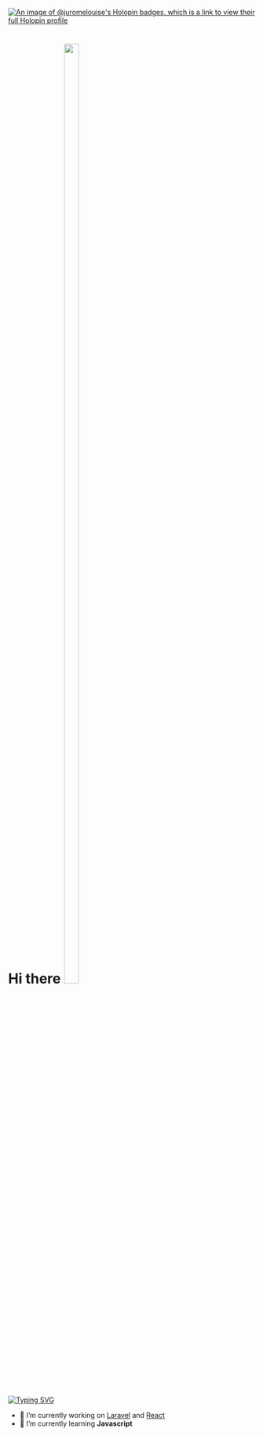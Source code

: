 [![An image of @juromelouise's Holopin badges, which is a link to view their full Holopin profile](https://holopin.me/juromelouise)](https://holopin.io/@juromelouise)
<h1> Hi there <img src="https://emojis.slackmojis.com/emojis/images/1643514974/10003/catjam.gif?1643514974" width="30" height="70%"></h1>

<!--
**Juromelouise/Juromelouise** is a ✨ _special_ ✨ repository because its `README.md` (this file) appears on your GitHub profile.

Here are some ideas to get you started:
-->
[![Typing SVG](https://readme-typing-svg.demolab.com?font=Roboto+Condensed&duration=2000&pause=1000&color=5DFF28&width=435&lines=I'm+Jurome+De+Jesus;3rd+Year+College+Student;Technological+University+Of+The+Philippines)](https://git.io/typing-svg)
- 🔭 I’m currently working on [Laravel](https://laravel.com/) and [React](https://react.dev/)
- 🌱 I’m currently learning **Javascript**
<!--
- 👯 I’m looking to collaborate on ...
- 🤔 I’m looking for help with ...
- 💬 Ask me about ...
- 📫 How to reach me: ...
- 😄 Pronouns: ...
- ⚡ Fun fact: ...
-->



